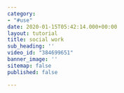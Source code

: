 ```yaml
---
category:
- "#use"
date: 2020-01-15T05:42:14.000+00:00
layout: tutorial
title: social work
sub_heading: ''
video_id: "384699651"
banner_image: ''
sitemap: false
published: false

---
```

